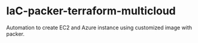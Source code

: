 # IaC-packer-terraform-multicloud
Automation to create EC2 and Azure instance using customized image with packer.

